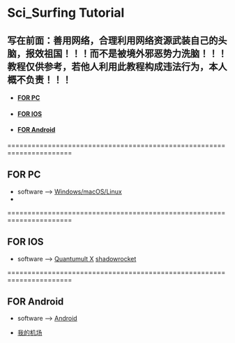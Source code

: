 # Sci_Surfing Tutorial
## 写在前面：善用网络，合理利用网络资源武装自己的头脑，**报效祖国**！！！而不是被境外邪恶势力洗脑！！！教程仅供参考，若他人利用此教程构成违法行为，本人概不负责！！！
- #### [FOR PC](#for-pc-1)
- #### [FOR IOS](#for-ios-1)
- #### [FOR Android](#for-android-1)
======================================================================
## FOR PC
  * software --> [Windows/macOS/Linux](https://github.com/Fndroid/clash_for_windows_pkg/releases)
  * 

======================================================================
## FOR IOS
  * software --> [Quantumult X](https://apps.apple.com/us/app/quantumult-x/id1443988620) [shadowrocket](https://apps.apple.com/us/app/shadowrocket/id932747118) 

======================================================================
## FOR Android
  * software --> [Android](https://github.com/Kr328/ClashForAndroid/releases)



* [我的机场](https://www.easy2022.com/auth/register?code=k4qb)
